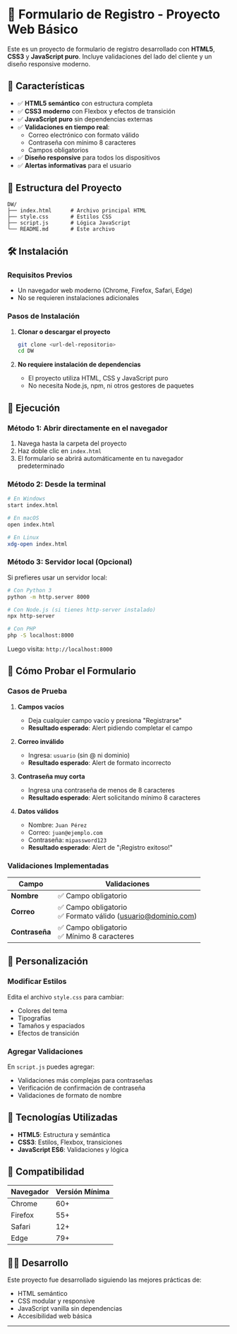# 📝 Formulario de Registro - Proyecto Web Básico

Este es un proyecto de formulario de registro desarrollado con **HTML5**, **CSS3** y **JavaScript puro**. Incluye validaciones del lado del cliente y un diseño responsive moderno.

## 🚀 Características

- ✅ **HTML5 semántico** con estructura completa
- ✅ **CSS3 moderno** con Flexbox y efectos de transición
- ✅ **JavaScript puro** sin dependencias externas
- ✅ **Validaciones en tiempo real**:
  - Correo electrónico con formato válido
  - Contraseña con mínimo 8 caracteres
  - Campos obligatorios
- ✅ **Diseño responsive** para todos los dispositivos
- ✅ **Alertas informativas** para el usuario

## 📁 Estructura del Proyecto

```
DW/
├── index.html      # Archivo principal HTML
├── style.css       # Estilos CSS
├── script.js       # Lógica JavaScript
└── README.md       # Este archivo
```
## 🛠️ Instalación

### Requisitos Previos
- Un navegador web moderno (Chrome, Firefox, Safari, Edge)
- No se requieren instalaciones adicionales

### Pasos de Instalación

1. **Clonar o descargar el proyecto**
   ```bash
   git clone <url-del-repositorio>
   cd DW
   ```

2. **No requiere instalación de dependencias**
   - El proyecto utiliza HTML, CSS y JavaScript puro
   - No necesita Node.js, npm, ni otros gestores de paquetes

## 🚀 Ejecución

### Método 1: Abrir directamente en el navegador
1. Navega hasta la carpeta del proyecto
2. Haz doble clic en `index.html`
3. El formulario se abrirá automáticamente en tu navegador predeterminado

### Método 2: Desde la terminal
```bash
# En Windows
start index.html

# En macOS
open index.html

# En Linux
xdg-open index.html
```

### Método 3: Servidor local (Opcional)
Si prefieres usar un servidor local:

```bash
# Con Python 3
python -m http.server 8000

# Con Node.js (si tienes http-server instalado)
npx http-server

# Con PHP
php -S localhost:8000
```
Luego visita: `http://localhost:8000`

## 🧪 Cómo Probar el Formulario

### Casos de Prueba

1. **Campos vacíos**
   - Deja cualquier campo vacío y presiona "Registrarse"
   - **Resultado esperado**: Alert pidiendo completar el campo

2. **Correo inválido**
   - Ingresa: `usuario` (sin @ ni dominio)
   - **Resultado esperado**: Alert de formato incorrecto

3. **Contraseña muy corta**
   - Ingresa una contraseña de menos de 8 caracteres
   - **Resultado esperado**: Alert solicitando mínimo 8 caracteres

4. **Datos válidos**
   - Nombre: `Juan Pérez`
   - Correo: `juan@ejemplo.com`
   - Contraseña: `mipassword123`
   - **Resultado esperado**: Alert de "¡Registro exitoso!"

### Validaciones Implementadas

| Campo | Validaciones |
|-------|-------------|
| **Nombre** | ✅ Campo obligatorio |
| **Correo** | ✅ Campo obligatorio<br>✅ Formato válido (usuario@dominio.com) |
| **Contraseña** | ✅ Campo obligatorio<br>✅ Mínimo 8 caracteres |

## 🎨 Personalización

### Modificar Estilos
Edita el archivo `style.css` para cambiar:
- Colores del tema
- Tipografías
- Tamaños y espaciados
- Efectos de transición

### Agregar Validaciones
En `script.js` puedes agregar:
- Validaciones más complejas para contraseñas
- Verificación de confirmación de contraseña
- Validaciones de formato de nombre

## 🔧 Tecnologías Utilizadas

- **HTML5**: Estructura y semántica
- **CSS3**: Estilos, Flexbox, transiciones
- **JavaScript ES6**: Validaciones y lógica

## 📱 Compatibilidad

| Navegador | Versión Mínima |
|-----------|----------------|
| Chrome | 60+ |
| Firefox | 55+ |
| Safari | 12+ |
| Edge | 79+ |


## 👨‍💻 Desarrollo

Este proyecto fue desarrollado siguiendo las mejores prácticas de:
- HTML semántico
- CSS modular y responsive
- JavaScript vanilla sin dependencias
- Accesibilidad web básica

---

